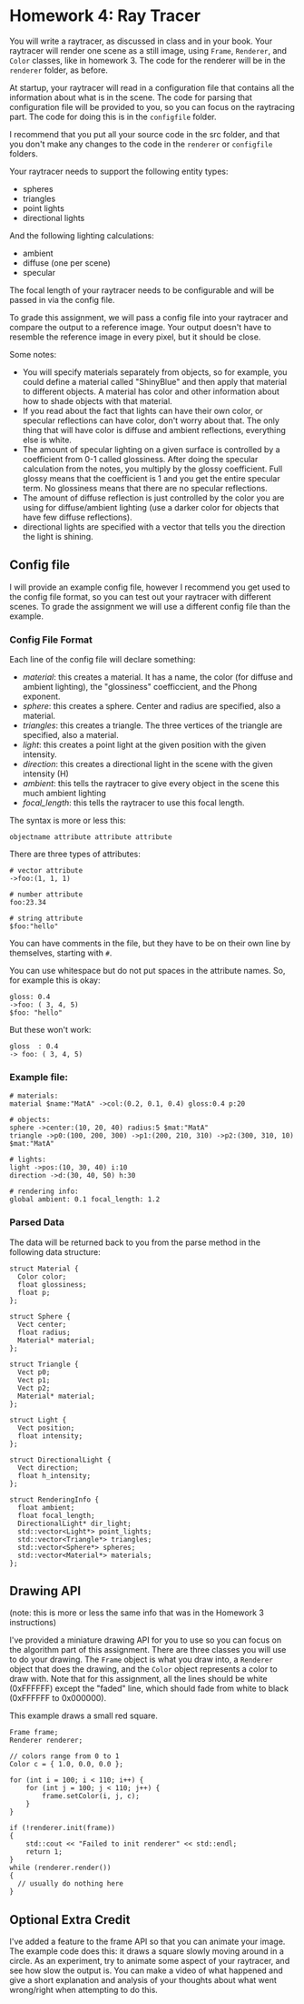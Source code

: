 # Homework 4: Ray Tracer

You will write a raytracer, as discussed in class and in your book. Your raytracer will render one scene as a still image, using `Frame`, `Renderer`, and `Color` classes, like in homework 3. The code for the renderer will be in the `renderer` folder, as before.

At startup, your raytracer will read in a configuration file that contains all the information about what is in the scene. The code for parsing that configuration file will be provided to you, so you can focus on the raytracing part. The code for doing this is in the `configfile` folder.

I recommend that you put all your source code in the src folder, and that you don't make any changes to the code in the `renderer` or `configfile` folders.

Your raytracer needs to support the following entity types:

* spheres
* triangles
* point lights
* directional lights

And the following lighting calculations:
* ambient
* diffuse (one per scene)
* specular

The focal length of your raytracer needs to be configurable and will be passed in via the config file.

To grade this assignment, we will pass a config file into your raytracer and compare the output to a reference image. Your output doesn't have to resemble the reference image in every pixel, but it should be close.

Some notes:
* You will specify materials separately from objects, so for example, you could define a material called "ShinyBlue" and then apply that material to different objects. A material has color and other information about how to shade objects with that material.
* If you read about the fact that lights can have their own color, or specular reflections can have color, don't worry about that. The only thing that will have color is diffuse and ambient reflections, everything else is white.
* The amount of specular lighting on a given surface is controlled by a coefficient from 0-1 called glossiness. After doing the specular calculation from the notes, you multiply by the glossy coefficient. Full glossy means that the coefficient is 1 and you get the entire specular term. No glossiness means that there are no specular reflections.
* The amount of diffuse reflection is just controlled by the color you are using for diffuse/ambient lighting (use a darker color for objects that have few diffuse reflections).
* directional lights are specified with a vector that tells you the direction the light is shining.

## Config file

I will provide an example config file, however I recommend you get used to the config file format, so you can test out your raytracer with different scenes. To grade the assignment we will use a different config file than the example.

### Config File Format

Each line of the config file will declare something:

* *material*: this creates a material. It has a name, the color (for diffuse and ambient lighting), the "glossiness" coefficcient, and the Phong exponent.
* *sphere*: this creates a sphere. Center and radius are specified, also a material.
* *triangles*: this creates a triangle. The three vertices of the triangle are specified, also a material.
* *light*: this creates a point light at the given position with the given intensity.
* *direction*: this creates a directional light in the scene with the given intensity (H)
* *ambient*: this tells the raytracer to give every object in the scene this much ambient lighting
* *focal_length*: this tells the raytracer to use this focal length.

The syntax is more or less this:
```
objectname attribute attribute attribute
```

There are three types of attributes:

```
# vector attribute
->foo:(1, 1, 1)

# number attribute
foo:23.34

# string attribute
$foo:"hello"
```
You can have comments in the file, but they have to be on their own line by themselves,
starting with `#`.

You can use whitespace but do not put spaces in the attribute names. So, for example this is okay:

```
gloss: 0.4
->foo: ( 3, 4, 5)
$foo: "hello"
```
But these won't work:
```
gloss  : 0.4
-> foo: ( 3, 4, 5)
```

### Example file:

```
# materials:
material $name:"MatA" ->col:(0.2, 0.1, 0.4) gloss:0.4 p:20

# objects:
sphere ->center:(10, 20, 40) radius:5 $mat:"MatA"
triangle ->p0:(100, 200, 300) ->p1:(200, 210, 310) ->p2:(300, 310, 10) $mat:"MatA"

# lights:
light ->pos:(10, 30, 40) i:10
direction ->d:(30, 40, 50) h:30

# rendering info:
global ambient: 0.1 focal_length: 1.2
```

### Parsed Data

The data will be returned back to you from the parse method in the following data structure:

```
struct Material {
  Color color;
  float glossiness;
  float p;
};

struct Sphere {
  Vect center;
  float radius;
  Material* material;
};

struct Triangle {
  Vect p0;
  Vect p1;
  Vect p2;
  Material* material;
};

struct Light {
  Vect position;
  float intensity;
};

struct DirectionalLight {
  Vect direction;
  float h_intensity;
};

struct RenderingInfo {
  float ambient;
  float focal_length;
  DirectionalLight* dir_light;
  std::vector<Light*> point_lights;
  std::vector<Triangle*> triangles;
  std::vector<Sphere*> spheres;
  std::vector<Material*> materials;
};
```

## Drawing API

(note: this is more or less the same info that was in the Homework 3 instructions)

I've provided a miniature drawing API for you to use so you can focus on the algorithm part of this assignment. There are three classes you will use to do your drawing. The `Frame` object is what you draw into, a `Renderer` object that does the drawing, and the `Color` object represents a color to draw with. Note that for this assignment, all the lines should be white (0xFFFFFF) except the "faded" line, which should fade from white to black (0xFFFFFF to 0x000000).

This example draws a small red square.

```
Frame frame;
Renderer renderer;

// colors range from 0 to 1
Color c = { 1.0, 0.0, 0.0 };

for (int i = 100; i < 110; i++) {
    for (int j = 100; j < 110; j++) {
        frame.setColor(i, j, c);
    }
}

if (!renderer.init(frame))
{
    std::cout << "Failed to init renderer" << std::endl;
    return 1;
}
while (renderer.render())
{
  // usually do nothing here
}
```

## Optional Extra Credit

I've added a feature to the frame API so that you can animate your image. The example code does this: it draws a square slowly moving around in a circle. As an experiment, try to animate some aspect of your raytracer, and see how slow the output is. You can make a video of what happened and give a short explanation and analysis of your thoughts about what went wrong/right when attempting to do this.

<br>
<br>

